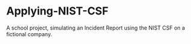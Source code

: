 # Applying-NIST-CSF
A school project, simulating an Incident Report using the NIST CSF on a fictional company. 
